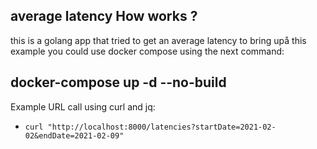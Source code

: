##  average latency How works ?
this is a golang app that tried to get an average latency
to bring upå this example you could use docker compose using the next command:

## docker-compose up -d --no-build

Example URL call using curl and jq:
- `curl "http://localhost:8000/latencies?startDate=2021-02-02&endDate=2021-02-09"`